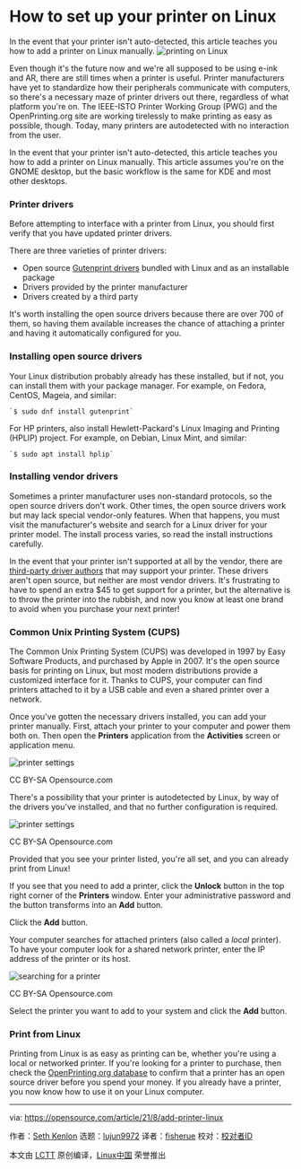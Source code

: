 [#]: subject: "How to set up your printer on Linux"
[#]: via: "https://opensource.com/article/21/8/add-printer-linux"
[#]: author: "Seth Kenlon https://opensource.com/users/seth"
[#]: collector: "lujun9972"
[#]: translator: "fisherue "
[#]: reviewer: " "
[#]: publisher: " "
[#]: url: " "

How to set up your printer on Linux
======
In the event that your printer isn't auto-detected, this article teaches
you how to add a printer on Linux manually.
![printing on Linux][1]

Even though it's the future now and we're all supposed to be using e-ink and AR, there are still times when a printer is useful. Printer manufacturers have yet to standardize how their peripherals communicate with computers, so there's a necessary maze of printer drivers out there, regardless of what platform you're on. The IEEE-ISTO Printer Working Group (PWG) and the OpenPrinting.org site are working tirelessly to make printing as easy as possible, though. Today, many printers are autodetected with no interaction from the user.

In the event that your printer isn't auto-detected, this article teaches you how to add a printer on Linux manually. This article assumes you're on the GNOME desktop, but the basic workflow is the same for KDE and most other desktops.

### Printer drivers

Before attempting to interface with a printer from Linux, you should first verify that you have updated printer drivers.

There are three varieties of printer drivers:

  * Open source [Gutenprint drivers][2] bundled with Linux and as an installable package
  * Drivers provided by the printer manufacturer
  * Drivers created by a third party



It's worth installing the open source drivers because there are over 700 of them, so having them available increases the chance of attaching a printer and having it automatically configured for you.

### Installing open source drivers

Your Linux distribution probably already has these installed, but if not, you can install them with your package manager. For example, on Fedora, CentOS, Mageia, and similar:


```
`$ sudo dnf install gutenprint`
```

For HP printers, also install Hewlett-Packard's Linux Imaging and Printing (HPLIP) project. For example, on Debian, Linux Mint, and similar:


```
`$ sudo apt install hplip`
```

### Installing vendor drivers

Sometimes a printer manufacturer uses non-standard protocols, so the open source drivers don't work. Other times, the open source drivers work but may lack special vendor-only features. When that happens, you must visit the manufacturer's website and search for a Linux driver for your printer model. The install process varies, so read the install instructions carefully.

In the event that your printer isn't supported at all by the vendor, there are [third-party driver authors][3] that may support your printer. These drivers aren't open source, but neither are most vendor drivers. It's frustrating to have to spend an extra $45 to get support for a printer, but the alternative is to throw the printer into the rubbish, and now you know at least one brand to avoid when you purchase your next printer!

### Common Unix Printing System (CUPS)

The Common Unix Printing System (CUPS) was developed in 1997 by Easy Software Products, and purchased by Apple in 2007. It's the open source basis for printing on Linux, but most modern distributions provide a customized interface for it. Thanks to CUPS, your computer can find printers attached to it by a USB cable and even a shared printer over a network.

Once you've gotten the necessary drivers installed, you can add your printer manually. First, attach your printer to your computer and power them both on. Then open the **Printers** application from the **Activities** screen or application menu.

![printer settings][4]

CC BY-SA Opensource.com

There's a possibility that your printer is autodetected by Linux, by way of the drivers you've installed, and that no further configuration is required.

![printer settings][5]

CC BY-SA Opensource.com

Provided that you see your printer listed, you're all set, and you can already print from Linux!

If you see that you need to add a printer, click the **Unlock** button in the top right corner of the **Printers** window. Enter your administrative password and the button transforms into an **Add** button.

Click the **Add** button.

Your computer searches for attached printers (also called a _local_ printer). To have your computer look for a shared network printer, enter the IP address of the printer or its host.

![searching for a printer][6]

CC BY-SA Opensource.com

Select the printer you want to add to your system and click the **Add** button.

### Print from Linux

Printing from Linux is as easy as printing can be, whether you're using a local or networked printer. If you're looking for a printer to purchase, then check the [OpenPrinting.org database][7] to confirm that a printer has an open source driver before you spend your money. If you already have a printer, you now know how to use it on your Linux computer.

--------------------------------------------------------------------------------

via: https://opensource.com/article/21/8/add-printer-linux

作者：[Seth Kenlon][a]
选题：[lujun9972][b]
译者：[fisherue](https://github.com/fisherue)
校对：[校对者ID](https://github.com/校对者ID)

本文由 [LCTT](https://github.com/LCTT/TranslateProject) 原创编译，[Linux中国](https://linux.cn/) 荣誉推出

[a]: https://opensource.com/users/seth
[b]: https://github.com/lujun9972
[1]: https://opensource.com/sites/default/files/styles/image-full-size/public/happy-printer.png?itok=9J44YaDs (printing on Linux)
[2]: http://gimp-print.sourceforge.net/
[3]: https://www.turboprint.info/
[4]: https://opensource.com/sites/default/files/system-settings-printer_0.png (printer settings)
[5]: https://opensource.com/sites/default/files/settings-printer.png (printer settings)
[6]: https://opensource.com/sites/default/files/printer-search.png (searching for a printer)
[7]: http://www.openprinting.org/printers/
